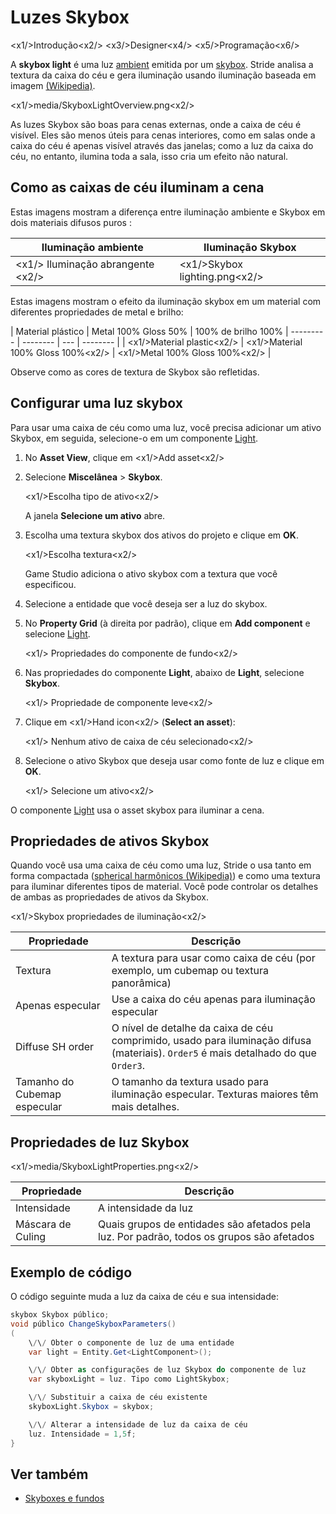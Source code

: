 # Luzes Skybox

<x1\/>Introdução<x2\/>
<x3\/>Designer<x4\/>
<x5\/>Programação<x6\/>

A **skybox light** é uma luz [ambient](ambient-lights.md) emitida por um [skybox](../textures/skyboxes-and-backgrounds.md). Stride analisa a textura da caixa do céu e gera iluminação usando iluminação baseada em imagem [ (Wikipedia)](https://en.wikipedia.org/wiki/Image-based_lighting).

<x1\/>media\/SkyboxLightOverview.png<x2\/>

As luzes Skybox são boas para cenas externas, onde a caixa de céu é visível. Eles são menos úteis para cenas interiores, como em salas onde a caixa do céu é apenas visível através das janelas; como a luz da caixa do céu, no entanto, ilumina toda a sala, isso cria um efeito não natural.

## Como as caixas de céu iluminam a cena

Estas imagens mostram a diferença entre iluminação ambiente e Skybox em dois materiais difusos puros [](../materials/index.md):

| Iluminação ambiente | Iluminação Skybox |
| ----------------- | ----
| <x1\/> Iluminação abrangente <x2\/> | <x1\/>Skybox lighting.png<x2\/> |

Estas imagens mostram o efeito da iluminação skybox em um material com diferentes propriedades de metal e brilho:

| Material plástico | Metal 100% Gloss 50% | 100% de brilho 100% |
--------- | -------- | --- | -------- |
| <x1\/>Material plastic<x2\/> | <x1\/>Material 100% Gloss 100%<x2\/> | <x1\/>Metal 100% Gloss 100%<x2\/> |

Observe como as cores de textura de Skybox são refletidas.

## Configurar uma luz skybox

Para usar uma caixa de céu como uma luz, você precisa adicionar um ativo Skybox, em seguida, selecione-o em um componente [Light](xref:Stride.Engine.LightComponent).

1. No **Asset View**, clique em <x1\/>Add asset<x2\/>

2. Selecione **Miscelânea** > **Skybox**.

   <x1\/>Escolha tipo de ativo<x2\/>

   A janela **Selecione um ativo** abre.

3. Escolha uma textura skybox dos ativos do projeto e clique em **OK**.

   <x1\/>Escolha textura<x2\/>

   Game Studio adiciona o ativo skybox com a textura que você especificou.

4. Selecione a entidade que você deseja ser a luz do skybox.

5. No **Property Grid** (à direita por padrão), clique em **Add component** e selecione [Light](xref:Stride.Engine.LightComponent).

   <x1\/> Propriedades do componente de fundo<x2\/>

6. Nas propriedades do componente **Light**, abaixo de **Light**, selecione **Skybox**.

   <x1\/> Propriedade de componente leve<x2\/>

7. Clique em <x1\/>Hand icon<x2\/> (**Select an asset**):

   <x1\/> Nenhum ativo de caixa de céu selecionado<x2\/>

8. Selecione o ativo Skybox que deseja usar como fonte de luz e clique em **OK**.

   <x1\/> Selecione um ativo<x2\/>

O componente [Light](xref:Stride.Engine.LightComponent) usa o asset skybox para iluminar a cena.

## Propriedades de ativos Skybox

Quando você usa uma caixa de céu como uma luz, Stride o usa tanto em forma compactada ([spherical harmônicos (Wikipedia)](https://en.wikipedia.org/wiki/Spherical_harmonics)) e como uma textura para iluminar diferentes tipos de material. Você pode controlar os detalhes de ambas as propriedades de ativos da Skybox.

<x1\/>Skybox propriedades de iluminação<x2\/>

| Propriedade | Descrição |
| ------------ | ---------- 
| Textura | A textura para usar como caixa de céu (por exemplo, um cubemap ou textura panorâmica) |
| Apenas especular | Use a caixa do céu apenas para iluminação especular |
| Diffuse SH order | O nível de detalhe da caixa de céu comprimido, usado para iluminação difusa (materiais). `Order5` é mais detalhado do que `Order3`. |
| Tamanho do Cubemap especular | O tamanho da textura usado para iluminação especular. Texturas maiores têm mais detalhes. |

## Propriedades de luz Skybox

<x1\/>media\/SkyboxLightProperties.png<x2\/>

| Propriedade | Descrição |
| ------------ | ----------
| Intensidade | A intensidade da luz |
| Máscara de Culing | Quais grupos de entidades são afetados pela luz. Por padrão, todos os grupos são afetados |

## Exemplo de código

O código seguinte muda a luz da caixa de céu e sua intensidade:

```cs
skybox Skybox público;
void público ChangeSkyboxParameters()
(
    \/\/ Obter o componente de luz de uma entidade
	var light = Entity.Get<LightComponent>();

	\/\/ Obter as configurações de luz Skybox do componente de luz
	var skyboxLight = luz. Tipo como LightSkybox;

	\/\/ Substituir a caixa de céu existente
	skyboxLight.Skybox = skybox;

	\/\/ Alterar a intensidade de luz da caixa de céu
	luz. Intensidade = 1,5f;
}
```

## Ver também

* [Skyboxes e fundos](../textures/skyboxes-and-backgrounds.md)